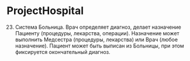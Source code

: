 # ProjectHospital
23. Система Больница. Врач определяет диагноз, делает назначение Пациенту (процедуры, лекарства, операции). 
Назначение может выполнить Медсестра (процедуры, лекарства) или Врач (любое назначение). 
Пациент может быть выписан из Больницы, при этом фиксируется окончательный диагноз.
